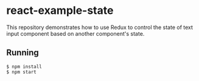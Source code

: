 # react-example-state
This repository demonstrates how to use Redux to control the state of text input component based on another component's state.

## Running
```
$ npm install
$ npm start
```
